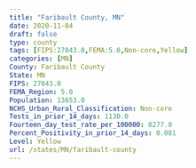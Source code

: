 ```yaml
---
title: "Faribault County, MN"
date: 2020-11-04
draft: false
type: county
tags: [FIPS:27043.0,FEMA:5.0,Non-core,Yellow]
categories: [MN]
County: Faribault County
State: MN
FIPS: 27043.0
FEMA_Region: 5.0
Population: 13653.0
NCHS_Urban_Rural_Classification: Non-core
Tests_in_prior_14_days: 1130.0
Fourteen_day_test_rate_per_100000: 8277.0
Percent_Positivity_in_prior_14_days: 0.081
Level: Yellow
url: /states/MN/faribault-county
---
```



